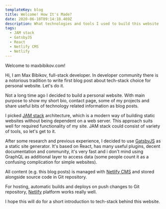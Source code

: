 ```yaml
---
templateKey: blog
title: Welcome! How It's Made?
date: 2020-06-10T09:14:18.469Z
description: What technologies and tools I used to build this website
tags:
  - JAM stack
  - GatsbyJS
  - React
  - Netlify CMS
  - Netlify
---
```

Welcome to maxbibikov.com!

Hi, I am Max Bibikov, full-stack developer. In developer community there is a notorious tradition to write first blog post about tech-stack choice for personal website. Let's do it.

Not a long time ago I decided to build a personal website. With main purpose to show my short bio, contact page, some of my projects and share useful bits of technology related information as blog posts.

 I picked [JAM stack](https://jamstack.org/) architecture, which is a modern way of building static websites without being dependent on a web server. This approach suits well for required functionality of my site. JAM stack could consist of variety of tools, so let's get to it.

 After some research and previous experience, I decided to use [GatsbyJS](https://www.gatsbyjs.org/) as a static site generator. It's based on React, has many useful plugins, decent documentation and community, it's very fast and i don't mind using GraphQL as additional layer to access data (some people count it as a confusing complication for simple websites). 

All content (e.g. this blog posts) is managed with [Netlify CMS](https://www.netlifycms.org/) and stored alongside source code in Git repository.

[](https://www.netlify.com/)For hosting, automatic builds and deploys on push changes to Git repository, [Netlify](https://www.netlify.com/) platform works really well.

I hope this will do for a short introduction to tech-stack behind this website.